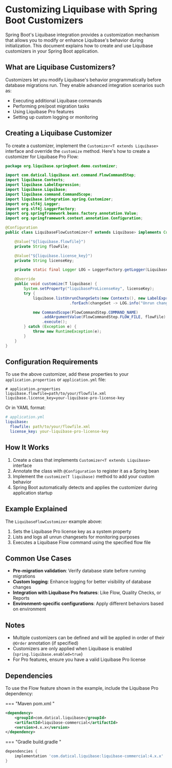# Customizing Liquibase with Spring Boot Customizers

Spring Boot's Liquibase integration provides a customization mechanism that allows you to modify or enhance Liquibase's behavior during initialization. This document explains how to create and use Liquibase customizers in your Spring Boot application.

## What are Liquibase Customizers?

Customizers let you modify Liquibase's behavior programmatically before database migrations run. They enable advanced integration scenarios such as:

- Executing additional Liquibase commands
- Performing pre/post migration tasks
- Using Liquibase Pro features
- Setting up custom logging or monitoring

## Creating a Liquibase Customizer

To create a customizer, implement the `Customizer<T extends Liquibase>` interface and override the `customize` method. Here's how to create a customizer for Liquibase Pro Flow:

```java
package org.liquibase.springboot.demo.customizer;

import com.datical.liquibase.ext.command.FlowCommandStep;
import liquibase.Contexts;
import liquibase.LabelExpression;
import liquibase.Liquibase;
import liquibase.command.CommandScope;
import liquibase.integration.spring.Customizer;
import org.slf4j.Logger;
import org.slf4j.LoggerFactory;
import org.springframework.beans.factory.annotation.Value;
import org.springframework.context.annotation.Configuration;

@Configuration
public class LiquibaseFlowCustomizer<T extends Liquibase> implements Customizer<T> {

    @Value("${liquibase.flowfile}")
    private String flowFile;

    @Value("${liquibase.license_key}")
    private String licenseKey;

    private static final Logger LOG = LoggerFactory.getLogger(LiquibaseFlowCustomizer.class);

    @Override
    public void customize(T liquibase) {
        System.setProperty("liquibaseProLicenseKey", licenseKey);
        try {
            liquibase.listUnrunChangeSets(new Contexts(), new LabelExpression())
                            .forEach(changeSet -> LOG.info("Unrun changeset: {}", changeSet));

            new CommandScope(FlowCommandStep.COMMAND_NAME)
                .addArgumentValue(FlowCommandStep.FLOW_FILE, flowFile)
                .execute();
        } catch (Exception e) {
            throw new RuntimeException(e);
        }
    }
}
```

## Configuration Requirements

To use the above customizer, add these properties to your `application.properties` or `application.yml` file:

```properties
# application.properties
liquibase.flowfile=path/to/your/flowfile.xml
liquibase.license_key=your-liquibase-pro-license-key
```

Or in YAML format:

```yaml
# application.yml
liquibase:
  flowfile: path/to/your/flowfile.xml
  license_key: your-liquibase-pro-license-key
```

## How It Works

1. Create a class that implements `Customizer<T extends Liquibase>` interface
2. Annotate the class with `@Configuration` to register it as a Spring bean
3. Implement the `customize(T liquibase)` method to add your custom behavior
4. Spring Boot automatically detects and applies the customizer during application startup

## Example Explained

The `LiquibaseFlowCustomizer` example above:

1. Sets the Liquibase Pro license key as a system property
2. Lists and logs all unrun changesets for monitoring purposes
3. Executes a Liquibase Flow command using the specified flow file

## Common Use Cases

- **Pre-migration validation**: Verify database state before running migrations
- **Custom logging**: Enhance logging for better visibility of database changes
- **Integration with Liquibase Pro features**: Like Flow, Quality Checks, or Reports
- **Environment-specific configurations**: Apply different behaviors based on environment

## Notes

- Multiple customizers can be defined and will be applied in order of their `@Order` annotation (if specified)
- Customizers are only applied when Liquibase is enabled (`spring.liquibase.enabled=true`)
- For Pro features, ensure you have a valid Liquibase Pro license

## Dependencies

To use the Flow feature shown in the example, include the Liquibase Pro dependency:

=== "Maven pom.xml
"
```xml
<dependency>
    <groupId>com.datical.liquibase</groupId>
    <artifactId>liquibase-commercial</artifactId>
    <version>4.x.x</version>
</dependency>
```

=== "Gradle build.gradle
"
```groovy
dependencies {
    implementation 'com.datical.liquibase:liquibase-commercial:4.x.x'
}
```